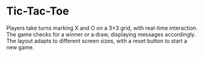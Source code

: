 # Tic-Tac-Toe

Players take turns marking X and O on a 3×3 grid, with real-time interaction.<br/>
The game checks for a winner or a draw, displaying messages accordingly.<br/>
The layout adapts to different screen sizes, with a reset button to start a new game.
